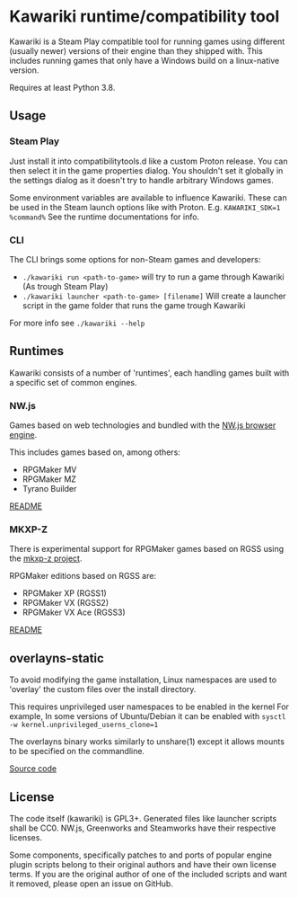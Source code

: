 Kawariki runtime/compatibility tool
===================================

Kawariki is a Steam Play compatible tool for running games using
different (usually newer) versions of their engine than they shipped with.
This includes running games that only have a Windows build on a linux-native version.

Requires at least Python 3.8.

Usage
-----

### Steam Play
Just install it into compatibilitytools.d like a custom Proton release. You can then
select it in the game properties dialog. You shouldn't set it globally in the settings
dialog as it doesn't try to handle arbitrary Windows games.

Some environment variables are available to influence Kawariki.
These can be used in the Steam launch options like with Proton. E.g. `KAWARIKI_SDK=1 %command%`
See the runtime documentations for info.

### CLI
The CLI brings some options for non-Steam games and developers:

- `./kawariki run <path-to-game>` will try to run a game through Kawariki (As trough Steam Play)
- `./kawariki launcher <path-to-game> [filename]` Will create a launcher script in the game folder that runs the game trough Kawariki
<!--
- `./kawariki patch <path-to-game> -o <new-path>` Makes a copy of the game with it's engine replaced

Note: Patch mode doesn't (currently) support all features
-->

For more info see `./kawariki --help`


Runtimes
--------

Kawariki consists of a number of 'runtimes', each handling games
built with a specific set of common engines.

### NW.js

Games based on web technologies and bundled with the
[NW.js browser engine][nwjs].

This includes games based on, among others:
- RPGMaker MV
- RPGMaker MZ
- Tyrano Builder

[README][rt-nwjs]

### MKXP-Z

There is experimental support for RPGMaker games based on RGSS
using the [mkxp-z project][mkxp-z].

RPGMaker editions based on RGSS are:
- RPGMaker XP (RGSS1)
- RPGMaker VX (RGSS2)
- RPGMaker VX Ace (RGSS3)

[README][rt-mkxp]


overlayns-static
----------------

To avoid modifying the game installation, Linux namespaces are used
to 'overlay' the custom files over the install directory.

This requires unprivileged user namespaces to be enabled in the kernel
For example, In some versions of Ubuntu/Debian it can be enabled with
`sysctl -w kernel.unprivileged_userns_clone=1`

The overlayns binary works similarly to unshare(1) except it allows
mounts to be specified on the commandline.

[Source code][overlayns-src]

License
-------

The code itself (kawariki) is GPL3+. Generated files like launcher scripts shall be CC0.
NW.js, Greenworks and Steamworks have their respective licenses.

Some components, specifically patches to and ports of popular engine plugin scripts belong
to their original authors and have their own license terms. If you are the original author
of one of the included scripts and want it removed, please open an issue on GitHub.


<!-- References -->
[rt-nwjs]: nwjs/README.md
[rt-mkxp]: mkxp/README.md

[nwjs]: https://nwjs.io/
[mkxp-z]: https://roza-gb.gitbook.io/mkxp-z

[overlayns-src]: https://git.oro.sodimm.me/taeyeon/.files/src/branch/master/src/overlayns.cpp